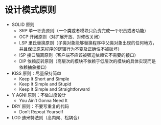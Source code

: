 # 设计模式原则

+ SOLID 原则
  + SRP 单一职责原则（一个类或者模块只负责完成一个职责或者功能）
  + OCP 开闭原则（对扩展开放、对修改关闭）
  + LSP 里氏替换原则（子类对象能够替换程序中父类对象出现的任何地方，并且保证原来程序的逻辑行为不变及正确性不被破坏）
  + ISP 接口隔离原则（客户端不应该被强迫依赖它不需要的接口）
  + DIP 依赖反转原则（高层次的模块不依赖于低层次的模块的具体实现而是依赖抽象接口）
+ KISS 原则：尽量保持简单
  + Keep It Short and Simple
  + Keep It Simple and Stupid
  + Keep It Simple and Straightforward
+ Y AGNI 原则：不做过度设计
  + You Ain’t Gonna Need It
+ DRY 原则：不要写重复的代码
  + Don’t Repeat Yourself
+ LOD 迪米特法则（高内聚、松耦合）


